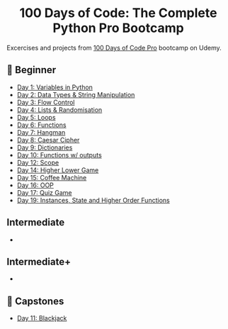<h1 align="center">100 Days of Code: The Complete Python Pro Bootcamp
</h1>

Excercises and projects from [100 Days of Code Pro]() bootcamp on Udemy.

## 🔰 Beginner 
- [Day 1: Variables in Python](https://github.com/anubhavsharma515/100-Days-of-Python-Bootcamp/blob/main/day_1/)
- [Day 2: Data Types & String Manipulation](https://github.com/anubhavsharma515/100-Days-of-Python-Bootcamp/blob/main/day_2/)
- [Day 3: Flow Control](https://github.com/anubhavsharma515/100-Days-of-Python-Bootcamp/blob/main/day_3/)
- [Day 4: Lists & Randomisation](https://github.com/anubhavsharma515/100-Days-of-Python-Bootcamp/blob/main/day_4/)
- [Day 5: Loops](https://github.com/anubhavsharma515/100-Days-of-Python-Bootcamp/blob/main/day_5/)
- [Day 6: Functions](https://github.com/anubhavsharma515/100-Days-of-Python-Bootcamp/blob/main/day_6/)
- [Day 7: Hangman](https://github.com/anubhavsharma515/100-Days-of-Python-Bootcamp/blob/main/day_7/)
- [Day 8: Caesar Cipher](https://github.com/anubhavsharma515/100-Days-of-Python-Bootcamp/blob/main/day_8/)
- [Day 9: Dictionaries](https://github.com/anubhavsharma515/100-Days-of-Python-Bootcamp/blob/main/day_9/)
- [Day 10: Functions w/ outputs](https://github.com/anubhavsharma515/100-Days-of-Python-Bootcamp/blob/main/day_10/)
- [Day 12: Scope](https://github.com/anubhavsharma515/100-Days-of-Python-Bootcamp/blob/main/day_12/)
- [Day 14: Higher Lower Game](https://github.com/anubhavsharma515/100-Days-of-Python-Bootcamp/blob/main/day_14/)
- [Day 15: Coffee Machine](https://github.com/anubhavsharma515/100-Days-of-Python-Bootcamp/blob/main/day_15/)
- [Day 16: OOP](https://github.com/anubhavsharma515/100-Days-of-Python-Bootcamp/blob/main/day_16/)
- [Day 17: Quiz Game](https://github.com/anubhavsharma515/100-Days-of-Python-Bootcamp/blob/main/day_17/)
- [Day 19: Instances, State and Higher Order Functions](https://github.com/anubhavsharma515/100-Days-of-Python-Bootcamp/blob/main/day_19/)

## Intermediate
-

## Intermediate+
-

## 🔰 Capstones
- [Day 11: Blackjack](https://github.com/anubhavsharma515/100-Days-of-Python-Bootcamp/blob/main/capstones/blackjack.py)
